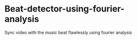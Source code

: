# Beat-detector-using-fourier-analysis
Sync video with the music beat flawlessly using fourier analysis
